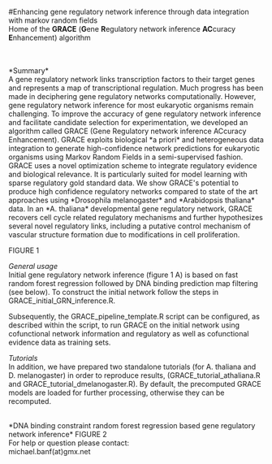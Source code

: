 #Enhancing gene regulatory network inference through data integration with markov random fields
<br />
Home of the **GRACE** (**G**ene **R**egulatory network inference **AC**curacy **E**nhancement) algorithm <br />

<br />
<br />
*Summary* <br />
A gene regulatory network links transcription factors to their target genes and represents a map of transcriptional regulation. Much progress has been made in deciphering gene regulatory networks computationally. However, gene regulatory network inference for most eukaryotic organisms remain challenging. To improve the accuracy of gene regulatory network inference and facilitate candidate selection for experimentation, we developed an algorithm called GRACE (Gene Regulatory network inference ACcuracy Enhancement). GRACE exploits biological *a priori* and heterogeneous data integration to generate high-confidence network predictions for eukaryotic organisms using Markov Random Fields in a semi-supervised fashion. GRACE uses a novel optimization scheme to integrate regulatory evidence and biological relevance. It is particularly suited for model learning with sparse regulatory gold standard data. We show GRACE's potential to produce high confidence regulatory networks compared to state of the art approaches using *Drosophila melanogaster* and *Arabidopsis thaliana* data. In an *A. thaliana* developmental gene regulatory network, GRACE recovers cell cycle related regulatory mechanisms and further hypothesizes several novel regulatory links, including a putative control mechanism of vascular structure formation due to modifications in cell proliferation.
<br />

FIGURE 1

*General usage* <br />
Initial gene regulatory network inference (figure 1 A) is based on fast random forest regression followed by DNA binding prediction map filtering (see below). To construct the initial network follow the steps in GRACE_initial_GRN_inference.R. 

Subsequently, the GRACE_pipeline_template.R script can be configured, as described within the script, to run GRACE on the initial network using cofunctional network information and regulatory as well as cofunctional evidence data as training sets. 



*Tutorials*<br />
In addition, we have prepared two standalone tutorials (for A. thaliana and D. melanogaster) in order to reproduce results, (GRACE_tutorial_athaliana.R and GRACE_tutorial_dmelanogaster.R). By default, the precomputed GRACE models are loaded for further processing, otherwise they can be recomputed.

<br />
*DNA binding constraint random forest regression based gene regulatory network inference*
FIGURE 2


<br />
For help or question please contact: <br />
michael.banf(at)gmx.net

<br />


